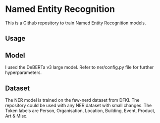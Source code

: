 # Named Entity Recognition 

This is a Github repository to train Named Entity Recognition models. 

## Usage

## Model

I used the DeBERTa v3 large model. Refer to ner/config.py file for further hyperparameters.

## Dataset

The NER model is trained on the few-nerd dataset from DFKI. The repository could be used with any NER dataset with small changes.
The Token labels are Person, Organisation, Location, Building, Event, Product, Art & Misc.

